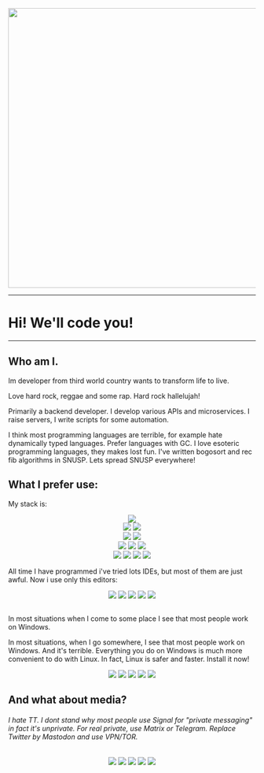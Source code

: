 <div id="header" align="center">
    <img src="https://media.giphy.com/media/irVmlMu1zlgyBYGyxO/giphy.gif" width="568">
</div>

---

<h1> Hi! We'll code you! </h1>

---

## Who am I.

Im developer from third world country wants to transform life to live.

Love hard rock, reggae and some rap. Hard rock hallelujah!

Primarily a backend developer. I develop various APIs and microservices. I raise servers, I write scripts for some automation.

I think most programming languages are terrible, for example hate dynamically typed languages.  Prefer languages with GC.
I love esoteric programming languages, they makes lost fun. I've written bogosort and rec fib algorithms in SNUSP. 
Lets spread SNUSP everywhere! 


## What I prefer use:

My stack is: 

<div id="badges" align="center">
    <img src="https://img.shields.io/badge/COFFEE-E34F26?style=for-the-badge&logo=CoffeeScript&logoColor=white">
    <br />
    <img src="https://img.shields.io/badge/ts-3178C6?style=for-the-badge&logo=ts-node&logoColor=white" />
    <img src="https://img.shields.io/badge/PHP-777BB4?style=for-the-badge&logo=php&logoColor=white" />
    <br /> 
    <img src="https://img.shields.io/badge/F%23-239120?style=for-the-badge&logo=microsoft&logoColor=white" />
    <img src="https://img.shields.io/badge/OCaml-0769AD?style=for-the-badge&logo=ocaml&logoColor=white" />
    <br />
    <img src="https://img.shields.io/badge/Java-ED8B00?style=for-the-badge&logo=openjdk&logoColor=white" />
    <img src="https://img.shields.io/badge/Go-10ADD8?style=for-the-badge&logo=go&logoColor=white"  />
    <img src="https://img.shields.io/badge/Rust-000000?style=for-the-badge&logo=rust&logoColor=white" />
    <br>
    <img src="https://img.shields.io/badge/BrainFuck-003545?style=for-the-badge&logoColor=white" />
    <img src="https://img.shields.io/badge/SNUSP-003545?style=for-the-badge&logoColor=white" />
    <img src="https://img.shields.io/badge/Velato-003545?style=for-the-badge&logoColor=white" />
    <img src="https://img.shields.io/badge/Whitespace-003545?style=for-the-badge&logoColor=white" />
</div>

All time I have programmed i've tried lots IDEs, but most of them are just awful. Now i use only this editors:

<div id="text-editors" align="center">
    <img src="https://img.shields.io/badge/NeoVim-%2357A143.svg?&style=for-the-badge&logo=neovim&logoColor=white" />
    <img src="https://img.shields.io/badge/sublime-%23575757.svg?&style=for-the-badge&logo=sublime-text&logoColor=important" />
    <img src="https://img.shields.io/badge/VS_Code-0078D4?style=for-the-badge&logo=visual%20studio%20code&logoColor=white" />
    <img src="https://img.shields.io/badge/Netbeans-1B6AC6?style=for-the-badge&logo=apache%20netbeans%20IDE&logoColor=white" />
    <img src="https://img.shields.io/badge/Eclipse-2C2255?style=for-the-badge&logo=eclipse&logoColor=white" />
</div>

## 

In most situations when I come to some place I see that most people work on Windows. 

In most situations, when I go somewhere, I see that most people work on Windows. And it's terrible. Everything you do on Windows is much more convenient to do with Linux.
In fact, Linux is safer and faster. Install it now!

<div id="text-editors" align="center">
    <img src="https://img.shields.io/badge/Arch-1793D1?style=for-the-badge&logo=arch-linux&logoColor=white" />
    <img src="https://img.shields.io/badge/OpenWrt-00B5E2?style=for-the-badge&logo=OpenWrt&logoColor=white" />
    <img src="https://img.shields.io/badge/Debian-A81D33?style=for-the-badge&logo=debian&logoColor=white" />
    <img src="https://img.shields.io/badge/Tails%20-56347C?&style=for-the-badge&logo=tails&logoColor=white" />
    <img src="https://img.shields.io/badge/Mint-87CF3E?style=for-the-badge&logo=linux-mint&logoColor=white" />
</div>

## And what about media?

###### I hate TT. I dont stand why most people use Signal for "private messaging" in fact it's unprivate. For real private, use Matrix or Telegram. Replace Twitter by Mastodon and  use VPN/TOR.

<div class="social-media" align="center">
    <img src="https://img.shields.io/badge/Reddit-FF4500?style=for-the-badge&logo=reddit&logoColor=white" />
    <img src="https://img.shields.io/badge/-LeetCode-FFA116?style=for-the-badge&logo=LeetCode&logoColor=black" />
    <img src="https://img.shields.io/badge/Twitter-1DA1F2?style=for-the-badge&logo=twitter&logoColor=white" />
    <img src="https://img.shields.io/badge/Mastodon-4285f4?style=for-the-badge&logo=Mastodon&logoColor=white" /> 
    <img src="https://img.shields.io/badge/Telegram-1E5397?style=for-the-badge&logo=Telegram&logoColor=white" />
</div>
